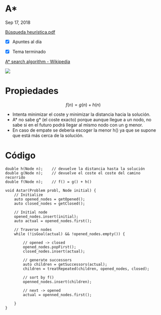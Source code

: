 # A*

Sep 17, 2018

[Búsqueda heurística.pdf](Busquedaheuristica-0e2124fb-1fab-46f6-b716-6f7dc15d70f2.pdf)

- [x]  Apuntes al día
- [x]  Tema terminado



[A* search algorithm - Wikipedia](https://en.wikipedia.org/wiki/A*_search_algorithm)

![](https://upload.wikimedia.org/wikipedia/commons/8/85/Weighted_A_star_with_eps_5.gif)

# Propiedades



$$f(n) = g(n) + h(n)$$

- Intenta minimizar el coste y minimizar la distancia hacia la solución.
- A* no sabe g* (el coste exacto) porque aunque llegue a un nodo, no sabe si en el futuro podrá llegar al mismo nodo con un g menor.
- En caso de empate se debería escoger la menor h() ya que se supone que está más cerca de la solución.

# Código



    double h(Node n);    // devuelve la distancia hasta la solución
    double g(Node n);    // devuelve el coste el coste del camino recorrido
    double f(Node n);    // f() = g() + h()
    
    void Astar(Problem probl, Node initial) {
    	// Initialize
    	auto opened_nodes = getOpened();
    	auto closed_nodes = getClosed();
    	
    	// Initial node
    	opened_nodes.insert(initial);
    	auto actual = opened_nodes.first();
    	
    	// Traverse nodes
    	while (!isGoal(actual) && !opened_nodes.empty()) {
    
    		// opened -> closed
    		opened_nodes.popFirst();
    		closed_nodes.insert(actual);
    
    		// generate successors
    		auto children = getSuccessors(actual);
    		children = treatRepeated(children, opened_nodes, closed);
    
    		// sort by f()
    		openned_nodes.insert(children);
    
    		// next -> opened
    		actual = openned_nodes.first();
    
    	}
    }